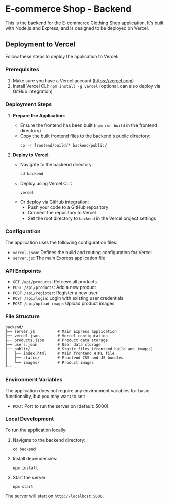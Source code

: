 # E-commerce Shop - Backend

This is the backend for the E-commerce Clothing Shop application. It's built with Node.js and Express, and is designed to be deployed on Vercel.

## Deployment to Vercel

Follow these steps to deploy the application to Vercel:

### Prerequisites

1. Make sure you have a Vercel account (https://vercel.com)
2. Install Vercel CLI: `npm install -g vercel` (optional, can also deploy via GitHub integration)

### Deployment Steps

1. **Prepare the Application**:
   - Ensure the frontend has been built (`npm run build` in the frontend directory)
   - Copy the built frontend files to the backend's public directory:
     ```
     cp -r frontend/build/* backend/public/
     ```

2. **Deploy to Vercel**:
   - Navigate to the backend directory:
     ```
     cd backend
     ```
   - Deploy using Vercel CLI:
     ```
     vercel
     ```
   - Or deploy via GitHub integration:
     - Push your code to a GitHub repository
     - Connect the repository to Vercel
     - Set the root directory to `backend` in the Vercel project settings

### Configuration

The application uses the following configuration files:

- `vercel.json`: Defines the build and routing configuration for Vercel
- `server.js`: The main Express application file

### API Endpoints

- `GET /api/products`: Retrieve all products
- `POST /api/products`: Add a new product
- `POST /api/register`: Register a new user
- `POST /api/login`: Login with existing user credentials
- `POST /api/upload-image`: Upload product images

### File Structure

```
backend/
├── server.js          # Main Express application
├── vercel.json        # Vercel configuration
├── products.json      # Product data storage
├── users.json         # User data storage
├── public/            # Static files (frontend build and images)
│   ├── index.html     # Main frontend HTML file
│   ├── static/        # Frontend CSS and JS bundles
│   └── images/        # Product images
└── ...
```

### Environment Variables

The application does not require any environment variables for basic functionality, but you may want to set:

- `PORT`: Port to run the server on (default: 5000)

### Local Development

To run the application locally:

1. Navigate to the backend directory:
   ```
   cd backend
   ```

2. Install dependencies:
   ```
   npm install
   ```

3. Start the server:
   ```
   npm start
   ```

The server will start on `http://localhost:5000`.
